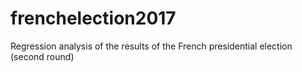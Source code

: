 # frenchelection2017
Regression analysis of the results of the French presidential election (second round)
